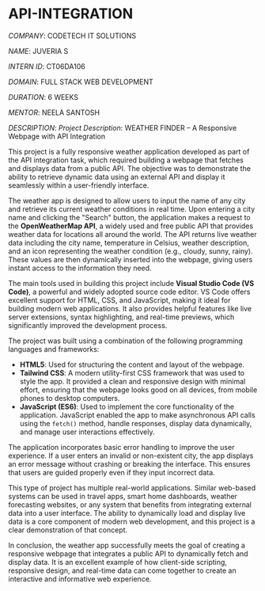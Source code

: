 # API-INTEGRATION

*COMPANY*: CODETECH IT SOLUTIONS

*NAME*: JUVERIA S

*INTERN ID*: CT06DA106

*DOMAIN*: FULL STACK WEB DEVELOPMENT

*DURATION*: 6 WEEKS

*MENTOR*: NEELA SANTOSH

*DESCRIPTION*: *Project Description*: WEATHER FINDER – A Responsive Webpage with API Integration

This project is a fully responsive weather application developed as part of the API integration task, which required building a webpage that fetches and displays data from a public API. The objective was to demonstrate the ability to retrieve dynamic data using an external API and display it seamlessly within a user-friendly interface.

The weather app is designed to allow users to input the name of any city and retrieve its current weather conditions in real time. Upon entering a city name and clicking the "Search" button, the application makes a request to the **OpenWeatherMap API**, a widely used and free public API that provides weather data for locations all around the world. The API returns live weather data including the city name, temperature in Celsius, weather description, and an icon representing the weather condition (e.g., cloudy, sunny, rainy). These values are then dynamically inserted into the webpage, giving users instant access to the information they need.

The main tools used in building this project include **Visual Studio Code (VS Code)**, a powerful and widely adopted source code editor. VS Code offers excellent support for HTML, CSS, and JavaScript, making it ideal for building modern web applications. It also provides helpful features like live server extensions, syntax highlighting, and real-time previews, which significantly improved the development process.

The project was built using a combination of the following programming languages and frameworks:

- **HTML5**: Used for structuring the content and layout of the webpage.
- **Tailwind CSS**: A modern utility-first CSS framework that was used to style the app. It provided a clean and responsive design with minimal effort, ensuring that the webpage looks good on all devices, from mobile phones to desktop computers.
- **JavaScript (ES6)**: Used to implement the core functionality of the application. JavaScript enabled the app to make asynchronous API calls using the `fetch()` method, handle responses, display data dynamically, and manage user interactions effectively.

The application incorporates basic error handling to improve the user experience. If a user enters an invalid or non-existent city, the app displays an error message without crashing or breaking the interface. This ensures that users are guided properly even if they input incorrect data.

This type of project has multiple real-world applications. Similar web-based systems can be used in travel apps, smart home dashboards, weather forecasting websites, or any system that benefits from integrating external data into a user interface. The ability to dynamically load and display live data is a core component of modern web development, and this project is a clear demonstration of that concept.

In conclusion, the weather app successfully meets the goal of creating a responsive webpage that integrates a public API to dynamically fetch and display data. It is an excellent example of how client-side scripting, responsive design, and real-time data can come together to create an interactive and informative web experience.
